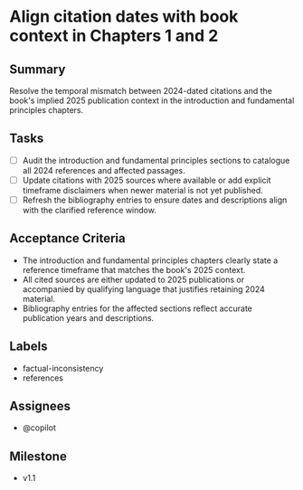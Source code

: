 # Align citation dates with book context in Chapters 1 and 2

## Summary
Resolve the temporal mismatch between 2024-dated citations and the book's implied 2025 publication context in the introduction and fundamental principles chapters.

## Tasks
- [ ] Audit the introduction and fundamental principles sections to catalogue all 2024 references and affected passages.
- [ ] Update citations with 2025 sources where available or add explicit timeframe disclaimers when newer material is not yet published.
- [ ] Refresh the bibliography entries to ensure dates and descriptions align with the clarified reference window.

## Acceptance Criteria
- The introduction and fundamental principles chapters clearly state a reference timeframe that matches the book's 2025 context.
- All cited sources are either updated to 2025 publications or accompanied by qualifying language that justifies retaining 2024 material.
- Bibliography entries for the affected sections reflect accurate publication years and descriptions.

## Labels
- factual-inconsistency
- references

## Assignees
- @copilot

## Milestone
- v1.1
